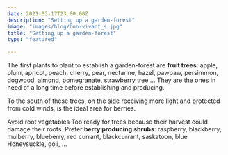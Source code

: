 ```yaml
---
date: 2021-03-17T23:00:00Z
description: "Setting up a garden-forest"
image: "images/blog/bon-vivant_s.jpg"
title: "Setting up a garden-forest"
type: "featured"

---
```

The first plants to plant to establish a garden-forest are **fruit trees**: apple, plum, apricot, peach, cherry, pear, nectarine, hazel, pawpaw, persimmon, dogwood, almond, pomegranate, strawberry tree ... They are the ones in need of a long time before establishing and producing.

To the south of these trees, on the side receiving more light and protected from cold winds, is the ideal area for berries.

Avoid root vegetables Too ready for trees because their harvest could damage their roots. Prefer **berry producing shrubs**: raspberry, blackberry, mulberry, blueberry, red currant, blackcurrant, saskatoon, blue Honeysuckle, goji, ...
